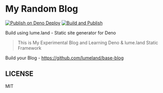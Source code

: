 # My Random Blog

[![Publish on Deno Deploy](https://github.com/mskian/my-random-blog/actions/workflows/deno_deploy.yml/badge.svg)](https://github.com/mskian/my-random-blog/actions/workflows/deno_deploy.yml)  [![Build and Publish](https://github.com/mskian/my-random-blog/actions/workflows/build.yml/badge.svg)](https://github.com/mskian/my-random-blog/actions/workflows/build.yml)  

Build using lume.land - Static site generator for Deno

> This is My Experimental Blog and Learning Deno & lume.land Static Framework

Build your Blog - <https://github.com/lumeland/base-blog>

## LICENSE

MIT
